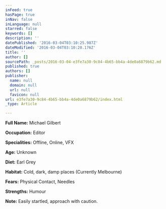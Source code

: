 ```yaml
---
inFeed: true
hasPage: true
inNav: false
inLanguage: null
starred: false
keywords: []
description: ''
datePublished: '2016-03-04T03:10:25.987Z'
dateModified: '2016-03-04T03:10:20.176Z'
title: ''
author: []
sourcePath: _posts/2016-03-04-e3fe7a30-9c84-4b65-bb4a-4de0a6879b62.md
published: true
authors: []
publisher:
  name: null
  domain: null
  url: null
  favicon: null
url: e3fe7a30-9c84-4b65-bb4a-4de0a6879b62/index.html
_type: Article

---
```

**Full Name:** Michael Gilbert

**Occupation:** Editor

**Specialities:** Offline, Online, VFX

**Age:** Unknown

**Diet:** Earl Grey

**Habitat:** Cold, dark, damp places (Currently Melbourne)

**Fears:** Physical Contact, Needles

**Strengths:** Humour

**Note:** Easily startled, approach with caution.